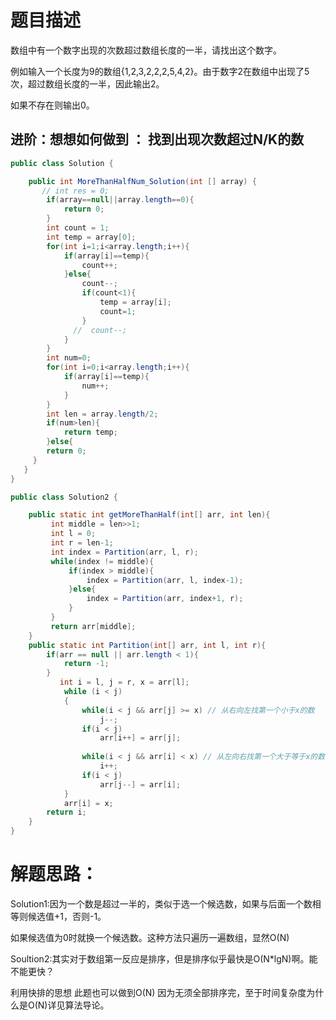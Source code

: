 题目描述
============================
数组中有一个数字出现的次数超过数组长度的一半，请找出这个数字。

例如输入一个长度为9的数组{1,2,3,2,2,2,5,4,2}。由于数字2在数组中出现了5次，超过数组长度的一半，因此输出2。

如果不存在则输出0。

进阶：想想如何做到  ： 找到出现次数超过N/K的数
------------------------------------------
```java
public class Solution {

    public int MoreThanHalfNum_Solution(int [] array) {
       // int res = 0;
        if(array==null||array.length==0){
            return 0;
        }
        int count = 1;
        int temp = array[0];
        for(int i=1;i<array.length;i++){
            if(array[i]==temp){
                count++;
            }else{
                count--;
                if(count<1){
                    temp = array[i];
                    count=1;
                }
              //  count--;
            }
        }
        int num=0;
        for(int i=0;i<array.length;i++){
            if(array[i]==temp){
                num++;
            }
        }
        int len = array.length/2;
        if(num>len){
            return temp;
        }else{
        return 0;
     }
   }
}
```
```java
public class Solution2 {

	public static int getMoreThanHalf(int[] arr, int len){
		 int middle = len>>1;
		 int l = 0;
		 int r = len-1;
		 int index = Partition(arr, l, r);
		 while(index != middle){
			 if(index > middle){
				 index = Partition(arr, l, index-1);
			 }else{
				 index = Partition(arr, index+1, r);
			 }
		 }
		 return arr[middle];
	}
	public static int Partition(int[] arr, int l, int r){
		if(arr == null || arr.length < 1){
			return -1;
		}
		   int i = l, j = r, x = arr[l];  
	        while (i < j)  
	        {  
	            while(i < j && arr[j] >= x) // 从右向左找第一个小于x的数  
	                j--;    
	            if(i < j)   
	                arr[i++] = arr[j];  
	              
	            while(i < j && arr[i] < x) // 从左向右找第一个大于等于x的数  
	                i++;    
	            if(i < j)   
	                arr[j--] = arr[i];  
	        }  
	        arr[i] = x;  
		return i;
	}
}
```
解题思路：
====================
Solution1:因为一个数是超过一半的，类似于选一个候选数，如果与后面一个数相等则候选值+1，否则-1。

如果候选值为0时就换一个候选数。这种方法只遍历一遍数组，显然O(N)

Soultion2:其实对于数组第一反应是排序，但是排序似乎最快是O(N*lgN)啊。能不能更快？

利用快排的思想 此题也可以做到O(N)  因为无须全部排序完，至于时间复杂度为什么是O(N)详见算法导论。
